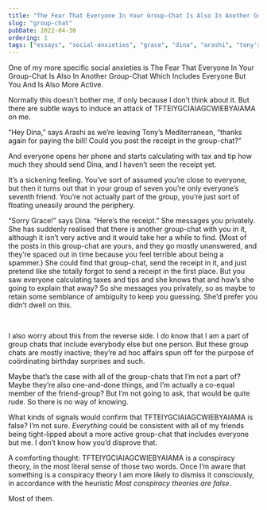 ```yaml
---
title: "The Fear That Everyone In Your Group-Chat Is Also In Another Group-Chat Which Includes Everyone But You And Is Also More Active"
slug: "group-chat"
pubDate: 2022-04-30
ordering: 1
tags: ["essays", "social-anxieties", "grace", "dina", "arashi", "tony's-mediterranean"]
---
```


<span class="small-caps">One of my more specific social anxieties</span> is The Fear That Everyone In Your Group-Chat Is Also In Another Group-Chat Which Includes Everyone But You And Is Also More Active.

Normally this doesn’t bother me, if only because I don’t think about it. But there are subtle ways to induce an attack of TFTEIYGCIAIAGCWIEBYAIAMA on me.

“Hey Dina,” says Arashi as we’re leaving Tony’s Mediterranean, “thanks again for paying the bill! Could you post the receipt in the group-chat?”

And everyone opens her phone and starts calculating with tax and tip how much they should send Dina, and I haven’t seen the receipt yet.

It’s a sickening feeling. You’ve sort of assumed you’re close to everyone, but then it turns out that in your group of seven you’re only everyone’s seventh friend. You’re not actually part of the group, you’re just sort of floating uneasily around the periphery.

“Sorry Grace!” says Dina. “Here’s the receipt.” She messages you privately. She has suddenly realised that there is another group-chat with you in it, although it isn’t very active and it would take her a while to find. (Most of the posts in this group-chat are yours, and they go mostly unanswered, and they’re spaced out in time because you feel terrible about being a spammer.) She could find that group-chat, send the receipt in it, and just pretend like she totally forgot to send a receipt in the first place. But you saw everyone calculating taxes and tips and she knows that and how’s she going to explain that away? So she messages you privately, so as maybe to retain some semblance of ambiguity to keep you guessing. She’d prefer you didn’t dwell on this.

<br />

I also worry about this from the reverse side. I do know that I am a part of group chats that include everybody else but one person. But these group chats are mostly inactive; they’re ad hoc affairs spun off for the purpose of coördinating birthday surprises and such.

Maybe that’s the case with all of the group-chats that I’m not a part of? Maybe they’re also one-and-done things, and I’m actually a co-equal member of the friend-group? But I’m not going to ask, that would be quite rude. So there is no way of knowing.

What kinds of signals would confirm that TFTEIYGCIAIAGCWIEBYAIAMA is false? I’m not sure. _Everything_ could be consistent with all of my friends being tight-lipped about a more active group-chat that includes everyone but me. I don’t know how you’d disprove that.

A comforting thought: TFTEIYGCIAIAGCWIEBYAIAMA is a conspiracy theory, in the most literal sense of those two words. Once I’m aware that something is a conspiracy theory I am more likely to dismiss it consciously, in accordance with the heuristic _Most conspiracy theories are false_.

Most of them.
